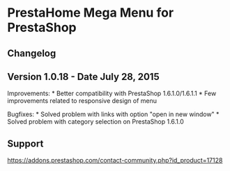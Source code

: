 # PrestaHome Mega Menu for PrestaShop

Changelog
----------------------------------------------------------------

Version 1.0.18 - Date July 28, 2015
--
  Improvements:
    * Better compatibility with PrestaShop 1.6.1.0/1.6.1.1
    * Few improvements related to responsive design of menu

  Bugfixes:
  	* Solved problem with links with option "open in new window"
  	* Solved problem with category selection on PrestaShop 1.6.1.0


Support
----------------------------------------------------------------
https://addons.prestashop.com/contact-community.php?id_product=17128